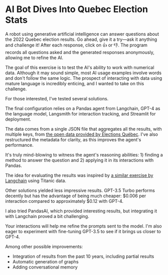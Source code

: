 # AI Bot Dives Into Quebec Election Stats

A robot using generative artificial intelligence can answer questions about the 2022 Quebec election results. Go ahead, give it a try—ask it anything and challenge it! After each response, click on 👍 or 👎. The program records all questions asked and the generated responses anonymously, allowing me to refine the AI.

The goal of this exercise is to test the AI's ability to work with numerical data. Although it may sound simple, most AI usage examples involve words and don't follow the same logic. The prospect of interacting with data using mature language is incredibly enticing, and I wanted to take on this challenge.

For those interested, I've tested several solutions.

The final configuration relies on a Pandas agent from Langchain, GPT-4 as the language model, Langsmith for interaction tracking, and Streamlit for deployment. 

The data comes from a single JSON file that aggregates all the results, with multiple keys, from [the open data provided by Élections Québec](https://www.dgeq.org/donnees.html). I've also restructured the metadata for clarity, as this improves the agent's performance.

It's truly mind-blowing to witness the agent's reasoning abilities: 1) finding a method to answer the question and 2) applying it in its interactions with Pandas.

The idea for evaluating the results was inspired by [a similar exercise by Langchain](https://blog.langchain.dev/benchmarking-question-answering-over-csv-data/) using Titanic data.

Other solutions yielded less impressive results. GPT-3.5 Turbo performs decently but has the advantage of being much cheaper: $0.006 per interaction compared to approximately $0.12 with GPT-4.

I also tried PandasAI, which provided interesting results, but integrating it with Langchain proved a bit challenging.

Your interactions will help me refine the prompts sent to the model. I'm also eager to experiment with fine-tuning GPT-3.5 to see if it brings us closer to GPT-4.

Among other possible improvements:
- Integration of results from the past 10 years, including partial results
- Automatic generation of graphs
- Adding conversational memory
